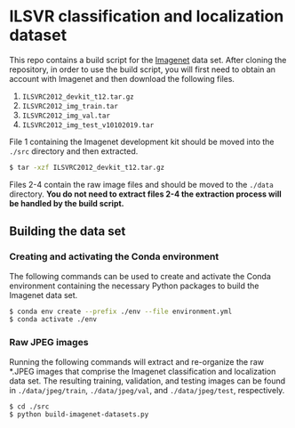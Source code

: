 # ILSVR classification and localization dataset

This repo contains a build script for the [Imagenet](http://www.image-net.org/) data set. 
After cloning the repository, in order to use the build script, you will first need to 
obtain an account with Imagenet and then download the following files.

1. `ILSVRC2012_devkit_t12.tar.gz`
2. `ILSVRC2012_img_train.tar`
3. `ILSVRC2012_img_val.tar`
4. `ILSVRC2012_img_test_v10102019.tar`

File 1 containing the Imagenet development kit should be moved into the `./src` directory 
and then extracted.

```bash
$ tar -xzf ILSVRC2012_devkit_t12.tar.gz
```

Files 2-4 contain the raw image files and should be moved to the `./data` directory. **You do 
not need to extract files 2-4 the extraction process will be handled by the build script.** 

## Building the data set

### Creating and activating the Conda environment

The following commands can be used to create and activate the Conda environment containing the 
necessary Python packages to build the Imagenet data set.

```bash
$ conda env create --prefix ./env --file environment.yml
$ conda activate ./env
```
 
### Raw JPEG images

Running the following commands will extract and re-organize the raw *.JPEG images that comprise 
the Imagenet classification and localization data set. The resulting training, validation, and 
testing images can be found in `./data/jpeg/train`, `./data/jpeg/val`, and `./data/jpeg/test`, 
respectively.

```bash
$ cd ./src
$ python build-imagenet-datasets.py
```
